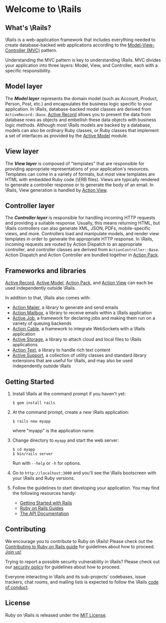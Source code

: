 # Welcome to \Rails

## What's \Rails?

\Rails is a web-application framework that includes everything needed to
create database-backed web applications according to the
[Model-View-Controller (MVC)](https://en.wikipedia.org/wiki/Model-view-controller)
pattern.

Understanding the MVC pattern is key to understanding \Rails. MVC divides your
application into three layers: Model, View, and Controller, each with a specific responsibility.

## Model layer

The _**Model layer**_ represents the domain model (such as Account, Product,
Person, Post, etc.) and encapsulates the business logic specific to
your application. In \Rails, database-backed model classes are derived from
`ActiveRecord::Base`. [Active Record](files/activerecord/README.rdoc) allows you to present the data from
database rows as objects and embellish these data objects with business logic
methods.
Although most \Rails models are backed by a database, models can also be ordinary
Ruby classes, or Ruby classes that implement a set of interfaces as provided by
the [Active Model](files/activemodel/README.rdoc) module.

## View layer

The _**View layer**_ is composed of "templates" that are responsible for providing
appropriate representations of your application's resources. Templates can
come in a variety of formats, but most view templates are HTML with embedded
Ruby code (\ERB files). Views are typically rendered to generate a controller response
or to generate the body of an email. In \Rails, View generation is handled by [Action View](files/actionview/README.rdoc).

## Controller layer

The _**Controller layer**_ is responsible for handling incoming HTTP requests and
providing a suitable response. Usually, this means returning HTML, but \Rails controllers
can also generate XML, JSON, PDFs, mobile-specific views, and more. Controllers load and
manipulate models, and render view templates in order to generate the appropriate HTTP response.
In \Rails, incoming requests are routed by Action Dispatch to an appropriate controller, and
controller classes are derived from `ActionController::Base`. Action Dispatch and Action Controller
are bundled together in [Action Pack](files/chaosbundle/README.rdoc).

## Frameworks and libraries

[Active Record](files/activerecord/README.rdoc), [Active Model](files/activemodel/README.rdoc), [Action Pack](files/chaosbundle/README.rdoc), and [Action View](files/actionview/README.rdoc) can each be used independently outside \Rails.

In addition to that, \Rails also comes with:

- [Action Mailer](files/actionmailer/README.rdoc), a library to generate and send emails
- [Action Mailbox](files/actionmailbox/README.md), a library to receive emails within a \Rails application
- [Active Job](files/activejob/README.md), a framework for declaring jobs and making them run on a variety of queuing backends
- [Action Cable](files/actioncable/README.md), a framework to integrate WebSockets with a \Rails application
- [Active Storage](files/activestorage/README.md), a library to attach cloud and local files to \Rails applications
- [Action Text](files/actiontext/README.md), a library to handle rich text content
- [Active Support](files/activesupport/README.rdoc), a collection of utility classes and standard library extensions that are useful for \Rails, and may also be used independently outside \Rails

## Getting Started

1.  Install \Rails at the command prompt if you haven't yet:

        $ gem install rails

2.  At the command prompt, create a new \Rails application:

        $ rails new myapp

    where "myapp" is the application name.

3.  Change directory to `myapp` and start the web server:

        $ cd myapp
        $ bin/rails server

    Run with `--help` or `-h` for options.

4.  Go to `http://localhost:3000` and you'll see the \Rails bootscreen with your
    \Rails and Ruby versions.

5.  Follow the guidelines to start developing your application. You may find the
    following resources handy:

    * [Getting Started with Rails](https://guides.rubyonrails.org/getting_started.html)
    * [Ruby on Rails Guides](https://guides.rubyonrails.org)
    * [The API Documentation](https://api.rubyonrails.org)

## Contributing

We encourage you to contribute to Ruby on \Rails! Please check out the
[Contributing to Ruby on Rails guide](https://edgeguides.rubyonrails.org/contributing_to_ruby_on_rails.html) for guidelines about how to proceed. [Join us!](https://contributors.rubyonrails.org)

Trying to report a possible security vulnerability in \Rails? Please
check out our [security policy](https://rubyonrails.org/security) for
guidelines about how to proceed.

Everyone interacting in \Rails and its sub-projects' codebases, issue trackers, chat rooms, and mailing lists is expected to follow the \Rails [code of conduct](https://rubyonrails.org/conduct).

## License

Ruby on \Rails is released under the [MIT License](https://opensource.org/licenses/MIT).
